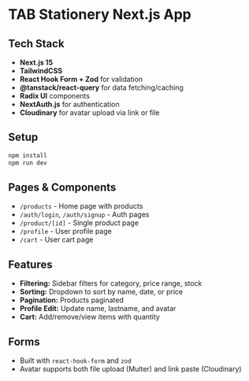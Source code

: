 # TAB Stationery Next.js App

## Tech Stack
- **Next.js 15**
- **TailwindCSS**
- **React Hook Form + Zod** for validation
- **@tanstack/react-query** for data fetching/caching
- **Radix UI** components
- **NextAuth.js** for authentication
- **Cloudinary** for avatar upload via link or file

## Setup
```bash
npm install
npm run dev
```

## Pages & Components
- `/products` - Home page with products
- `/auth/login`, `/auth/signup` - Auth pages
- `/product/[id]` - Single product page
- `/profile` - User profile page
- `/cart` - User cart page

## Features
- **Filtering:** Sidebar filters for category, price range, stock
- **Sorting:** Dropdown to sort by name, date, or price
- **Pagination:** Products paginated
- **Profile Edit:** Update name, lastname, and avatar
- **Cart:** Add/remove/view items with quantity

## Forms
- Built with `react-hook-form` and `zod`
- Avatar supports both file upload (Multer) and link paste (Cloudinary)
